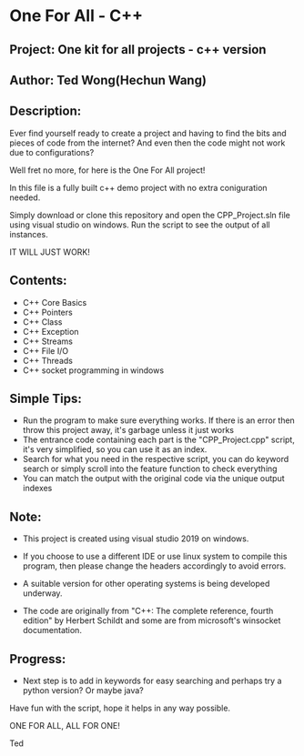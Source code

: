 # One For All - C++
 
## Project: One kit for all projects - c++ version

## Author: Ted Wong(Hechun Wang)

## Description: 
Ever find yourself ready to create a project and having to find the bits and pieces of code from the internet? And even then
the code might not work due to configurations? 

Well fret no more, for here is the One For All project! 

In this file is a fully built c++ demo project with no extra coniguration needed. 

Simply download or clone this repository and open the CPP_Project.sln file using visual studio on windows. Run the script to see the output of all instances. 

IT WILL JUST WORK!

## Contents:
- C++ Core Basics
- C++ Pointers
- C++ Class
- C++ Exception
- C++ Streams
- C++ File I/O
- C++ Threads
- C++ socket programming in windows

## Simple Tips:
- Run the program to make sure everything works. If there is an error then throw this project away, it's garbage unless it just works
- The entrance code containing each part is the "CPP_Project.cpp" script, it's very simplified, so you can use it as an index.
- Search for what you need in the respective script, you can do keyword search or simply scroll into the feature function to check everything
- You can match the output with the original code via the unique output indexes

## Note: 
- This project is created using visual studio 2019 on windows. 
- If you choose to use a different IDE or use linux system to compile this program, then please change the headers accordingly to avoid errors. 
- A suitable version for other operating systems is being developed underway.

- The code are originally from "C++: The complete reference, fourth edition" by Herbert Schildt and some are from microsoft's winsocket documentation.

## Progress:
- Next step is to add in keywords for easy searching and perhaps try a python version? Or maybe java?

Have fun with the script, hope it helps in any way possible.

ONE FOR ALL, ALL FOR ONE!

Ted
